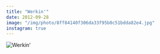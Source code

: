 ```yaml
---
title: "Werkin'"
date: 2012-09-28
image: "/img/photo/8ff84140f306da33f95b0c51bdda82e4.jpg"
instagram: true
---
```


![Werkin'](/img/photo/8ff84140f306da33f95b0c51bdda82e4.jpg)

